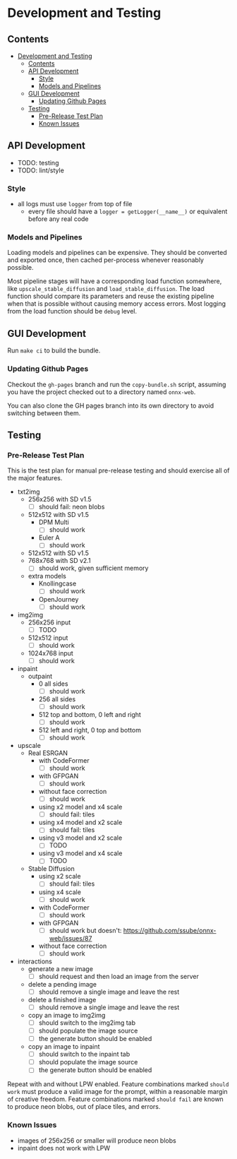 # Development and Testing

## Contents

- [Development and Testing](#development-and-testing)
  - [Contents](#contents)
  - [API Development](#api-development)
    - [Style](#style)
    - [Models and Pipelines](#models-and-pipelines)
  - [GUI Development](#gui-development)
    - [Updating Github Pages](#updating-github-pages)
  - [Testing](#testing)
    - [Pre-Release Test Plan](#pre-release-test-plan)
    - [Known Issues](#known-issues)

## API Development

- TODO: testing
- TODO: lint/style

### Style

- all logs must use `logger` from top of file
  - every file should have a `logger = getLogger(__name__)` or equivalent before any real code

### Models and Pipelines

Loading models and pipelines can be expensive. They should be converted and exported once, then cached per-process
whenever reasonably possible.

Most pipeline stages will have a corresponding load function somewhere, like `upscale_stable_diffusion` and `load_stable_diffusion`. The load function should compare its parameters and reuse the existing pipeline when
that is possible without causing memory access errors. Most logging from the load function should be `debug` level.

## GUI Development

Run `make ci` to build the bundle.

### Updating Github Pages

Checkout the `gh-pages` branch and run the `copy-bundle.sh` script, assuming you have the project
checked out to a directory named `onnx-web`.

You can also clone the GH pages branch into its own directory to avoid switching between them.

## Testing

### Pre-Release Test Plan

This is the test plan for manual pre-release testing and should exercise all of the major features.

- txt2img
  - 256x256 with SD v1.5
    - [ ] should fail: neon blobs
  - 512x512 with SD v1.5
    - DPM Multi
      - [ ] should work
    - Euler A
      - [ ] should work
  - 512x512 with SD v1.5
  - 768x768 with SD v2.1
    - [ ] should work, given sufficient memory
  - extra models
    - Knollingcase
      - [ ] should work
    - OpenJourney
      - [ ] should work
- img2img
  - 256x256 input
    - [ ] TODO
  - 512x512 input
    - [ ] should work
  - 1024x768 input
    - [ ] should work
- inpaint
  - outpaint
    - 0 all sides
      - [ ] should work
    - 256 all sides
      - [ ] should work
    - 512 top and bottom, 0 left and right
      - [ ] should work
    - 512 left and right, 0 top and bottom
      - [ ] should work
- upscale
  - Real ESRGAN
    - with CodeFormer
      - [ ] should work
    - with GFPGAN
      - [ ] should work
    - without face correction
      - [ ] should work
    - using x2 model and x4 scale
      - [ ] should fail: tiles
    - using x4 model and x2 scale
      - [ ] should fail: tiles
    - using v3 model and x2 scale
      - [ ] TODO
    - using v3 model and x4 scale
      - [ ] TODO
  - Stable Diffusion
    - using x2 scale
      - [ ] should fail: tiles
    - using x4 scale
      - [ ] should work
    - with CodeFormer
      - [ ] should work
    - with GFPGAN
      - [ ] should work but doesn't: https://github.com/ssube/onnx-web/issues/87
    - without face correction
      - [ ] should work
- interactions
  - generate a new image
    - [ ] should request and then load an image from the server
  - delete a pending image
    - [ ] should remove a single image and leave the rest
  - delete a finished image
    - [ ] should remove a single image and leave the rest
  - copy an image to img2img
    - [ ] should switch to the img2img tab
    - [ ] should populate the image source
    - [ ] the generate button should be enabled
  - copy an image to inpaint
    - [ ] should switch to the inpaint tab
    - [ ] should populate the image source
    - [ ] the generate button should be enabled

Repeat with and without LPW enabled. Feature combinations marked `should work` must produce a valid image for the
prompt, within a reasonable margin of creative freedom. Feature combinations marked `should fail` are known to produce
neon blobs, out of place tiles, and errors.

### Known Issues

- images of 256x256 or smaller will produce neon blobs
- inpaint does not work with LPW
